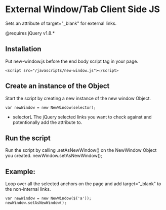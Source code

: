 External Window/Tab Client Side JS
================================

Sets an attribute of target="_blank" for external links.

@requires jQuery v1.8.*

Installation
------------------------
Put new-window.js before the end body script tag in your page.

    <script src="/javascripts/new-window.js"></script>

Create an instance of the Object
------------------------
Start the script by creating a new instance of the new window Object.

    var newWindow = new NewWindow(selector);

* selectorL The jQuery selected links you want to check against and potentionally add the attribute to. 

Run the script
------------------------
Run the script by calling .setAsNewWindow() on the NewWindow Object you created.
    newWindow.setAsNewWindow();

Example:
------------------------
Loop over all the selected anchors on the page and add target="_blank" to the non-internal links.

    var newWindow = new NewWindow($('a'));
    newWindow.setAsNewWindow();
